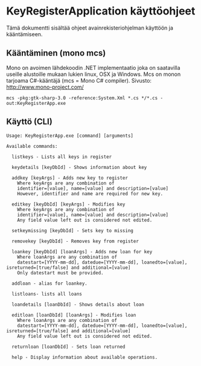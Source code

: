 # KeyRegisterApplication käyttöohjeet

Tämä dokumentti sisältää ohjeet avainrekisteriohjelman käyttöön ja kääntämiseen.


## Kääntäminen (mono mcs)

Mono on avoimen lähdekoodin .NET implementaatio joka on saatavilla useille alustoille mukaan lukien linux, OSX ja Windows. Mcs on
monon tarjoama C#-kääntäjä (mcs = Mono C# compiler). Sivusto: http://www.mono-project.com/

```mcs -pkg:gtk-sharp-3.0 -reference:System.Xml *.cs */*.cs -out:KeyRegisterApp.exe```


## Käyttö (CLI)

```
Usage: KeyRegisterApp.exe [command] [arguments]

Available commands:

  listkeys - Lists all keys in register

  keydetails [keyDbId] - Shows information about key

  addkey [keyArgs] - Adds new key to register
    Where keyArgs are any combination of
    identifier=[value], name=[value] and description=[value]
    However, identifier and name are required for new key.

  editkey [keyDbId] [keyArgs] - Modifies key
    Where keyArgs are any combination of
    identifier=[value], name=[value] and description=[value]
    Any field value left out is considered not edited.

  setkeymissing [keyDbId] - Sets key to missing

  removekey [keyDbId] - Removes key from register

  loankey [keyDbId] [loanArgs] - Adds new loan for key
    Where loanArgs are any combination of
    datestart=[YYYY-mm-dd], datedue=[YYYY-mm-dd], loanedto=[value], isreturned=[true/false] and additional=[value]
    Only datestart must be provided.

  addloan - alias for loankey.

  listloans- lists all loans

  loandetails [loanDbId] - Shows details about loan

  editloan [loanDbId] [loanArgs] - Modifies loan
    Where loanArgs are any combination of
    datestart=[YYYY-mm-dd], datedue=[YYYY-mm-dd], loanedto=[value], isreturned=[true/false] and additional=[value]
    Any field value left out is considered not edited.

  returnloan [loanDbId] - Sets loan returned

  help - Display information about available operations.
```
